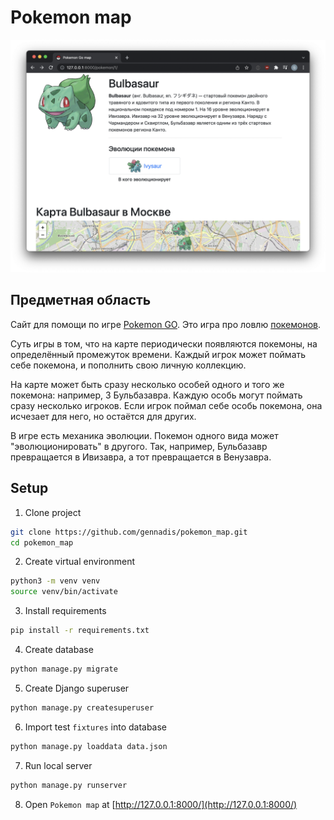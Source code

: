 # Pokemon map

![screenshot](Screenshot.png)

## Предметная область
Сайт для помощи по игре [Pokemon GO](https://www.pokemongo.com/en-us/). Это игра про ловлю [покемонов](https://ru.wikipedia.org/wiki/%D0%9F%D0%BE%D0%BA%D0%B5%D0%BC%D0%BE%D0%BD).

Суть игры в том, что на карте периодически появляются покемоны, на определённый промежуток времени. Каждый игрок может поймать себе покемона, и пополнить свою личную коллекцию.

На карте может быть сразу несколько особей одного и того же покемона: например, 3 Бульбазавра. Каждую особь могут поймать сразу несколько игроков. Если игрок поймал себе особь покемона, она исчезает для него, но остаётся для других.

В игре есть механика эволюции. Покемон одного вида может "эволюционировать" в другого. Так, например, Бульбазавр превращается в Ивизавра, а тот превращается в Венузавра.


## Setup
1. Clone project
```bash
git clone https://github.com/gennadis/pokemon_map.git
cd pokemon_map
```

2. Create virtual environment
```bash
python3 -m venv venv
source venv/bin/activate
```

3. Install requirements
```bash
pip install -r requirements.txt
```

4. Create database
```bash
python manage.py migrate
```

5. Create Django superuser
```bash
python manage.py createsuperuser
```

6. Import test `fixtures` into database
```bash
python manage.py loaddata data.json
```

7. Run local server
```bash
python manage.py runserver
```

8. Open `Pokemon map` at [http://127.0.0.1:8000/](http://127.0.0.1:8000/)
